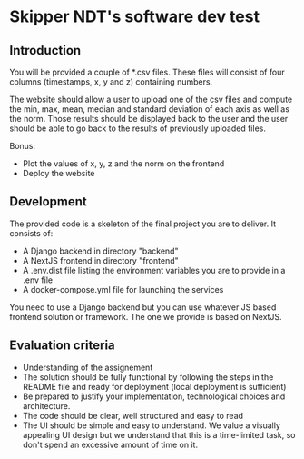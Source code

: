 # Skipper NDT's software dev test

## Introduction

You will be provided a couple of *.csv files. These files will consist of four columns (timestamps, x, y and z) containing numbers.

The website should allow a user to upload one of the csv files and compute the min, max,
mean, median and standard deviation of each axis as well as the norm.
Those results should be displayed back to the user and the user should be able to go back to the results of previously uploaded files.

Bonus:
- Plot the values of x, y, z and the norm on the frontend
- Deploy the website

## Development

The provided code is a skeleton of the final project you are to deliver. It consists of:

- A Django backend in directory "backend"
- A NextJS frontend in directory "frontend"
- A .env.dist file listing the environment variables you are to provide in a .env file
- A docker-compose.yml file for launching the services

You need to use a Django backend but you can use whatever JS based frontend solution or framework. The one we provide is based on NextJS.


## Evaluation criteria

- Understanding of the assignement
- The solution should be fully functional by following the steps in the README file and ready for deployment (local deployment is sufficient)
- Be prepared to justify your implementation, technological choices and architecture.
- The code should be clear, well structured and easy to read
- The UI should be simple and easy to understand. We value a visually appealing UI design but we understand that this is a time-limited task, so don't spend an excessive amount of time on it.
